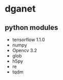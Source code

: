 # dganet

## python modules

 - tensorflow 1.1.0
 - numpy
 - Opencv 3.2
 - glob
 - h5py
 - re
 - tqdm 
